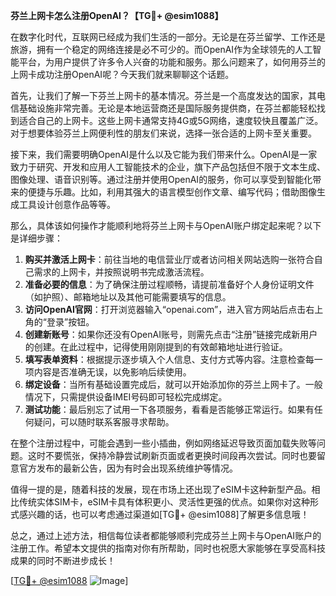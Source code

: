 **芬兰上网卡怎么注册OpenAI？【TG💪+ @esim1088】**

在数字化时代，互联网已经成为我们生活的一部分。无论是在芬兰留学、工作还是旅游，拥有一个稳定的网络连接是必不可少的。而OpenAI作为全球领先的人工智能平台，为用户提供了许多令人兴奋的功能和服务。那么问题来了，如何用芬兰的上网卡成功注册OpenAI呢？今天我们就来聊聊这个话题。

首先，让我们了解一下芬兰上网卡的基本情况。芬兰是一个高度发达的国家，其电信基础设施非常完善。无论是本地运营商还是国际服务提供商，在芬兰都能轻松找到适合自己的上网卡。这些上网卡通常支持4G或5G网络，速度较快且覆盖广泛。对于想要体验芬兰上网便利性的朋友们来说，选择一张合适的上网卡至关重要。

接下来，我们需要明确OpenAI是什么以及它能为我们带来什么。OpenAI是一家致力于研究、开发和应用人工智能技术的企业，旗下产品包括但不限于文本生成、图像处理、语音识别等。通过注册并使用OpenAI的服务，你可以享受到智能化带来的便捷与乐趣。比如，利用其强大的语言模型创作文章、编写代码；借助图像生成工具设计创意作品等等。

那么，具体该如何操作才能顺利地将芬兰上网卡与OpenAI账户绑定起来呢？以下是详细步骤：

1. **购买并激活上网卡**：前往当地的电信营业厅或者访问相关网站选购一张符合自己需求的上网卡，并按照说明书完成激活流程。
2. **准备必要的信息**：为了确保注册过程顺畅，请提前准备好个人身份证明文件（如护照）、邮箱地址以及其他可能需要填写的信息。
3. **访问OpenAI官网**：打开浏览器输入“openai.com”，进入官方网站后点击右上角的“登录”按钮。
4. **创建新账号**：如果你还没有OpenAI账号，则需先点击“注册”链接完成新用户的创建。在此过程中，记得使用刚刚提到的有效邮箱地址进行验证。
5. **填写表单资料**：根据提示逐步填入个人信息、支付方式等内容。注意检查每一项内容是否准确无误，以免影响后续使用。
6. **绑定设备**：当所有基础设置完成后，就可以开始添加你的芬兰上网卡了。一般情况下，只需提供设备IMEI号码即可轻松完成绑定。
7. **测试功能**：最后别忘了试用一下各项服务，看看是否能够正常运行。如果有任何疑问，可以随时联系客服寻求帮助。

在整个注册过程中，可能会遇到一些小插曲，例如网络延迟导致页面加载失败等问题。这时不要慌张，保持冷静尝试刷新页面或者更换时间段再次尝试。同时也要留意官方发布的最新公告，因为有时会出现系统维护等情况。

值得一提的是，随着科技的发展，现在市场上还出现了eSIM卡这种新型产品。相比传统实体SIM卡，eSIM卡具有体积更小、灵活性更强的优点。如果你对这种形式感兴趣的话，也可以考虑通过渠道如[TG💪+ @esim1088]了解更多信息哦！

总之，通过上述方法，相信每位读者都能够顺利完成芬兰上网卡与OpenAI账户的注册工作。希望本文提供的指南对你有所帮助，同时也祝愿大家能够在享受高科技成果的同时不断进步成长！

[[TG💪+ @esim1088](https://t.me/s/esim1088) ![Image](https://i.postimg.cc/4NQfJmqS/Snipaste-2025-05-13-00-14-12.png)]